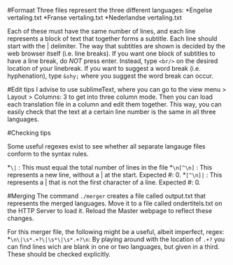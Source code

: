 #Formaat
Three files represent the three different languages:
*Engelse vertaling.txt
*Franse vertaling.txt
*Nederlandse vertaling.txt

Each of these must have the same number of lines, and each line represents a block of text that together forms a subtitle. Each line should start with the | delimiter.
The way that subtitles are shown is decided by the web browser itself (i.e. line breaks). If you want one block of subtitles to have a line break, do *NOT* press enter.
Instead, type `<br/>` on the desired location of your linebreak. If you want to suggest a word break (i.e. hyphenation), type `&shy;` where you suggest the word break can occur.

#Edit tips
I advise to use sublimeText, where you can go to the view menu > Layout > Columns: 3 to get into three column mode. Then you can load each translation file in a column and edit them together.
This way, you can easily check that the text at a certain line number is the same in all three languages.

#Checking tips

Some useful regexes exist to see whether all separate langauge files conform to the syntax rules.

*`\|` : This must equal the total number of lines in the file
*`\n[^\n]` : This represents a new line, without a | at the start. Expected #: 0.
*`[^\n]|` : This represents a | that is not the first character of a line. Expected #: 0.

#Merging
The command ``./merger`` creates a file called output.txt that represents the merged languages. Move it to a file called ondertitels.txt on the HTTP Server to load it.
Reload the Master webpage to reflect these changes.

For this merger file, the following might be a useful, albeit imperfect, regex:
*`\n\|\s*.+?\|\s*\|\s*.+?\n`: By playing around with the location of `.+?` you can find lines wich are blank in one or two languages, but given in a third. These should be checked explicitly.

